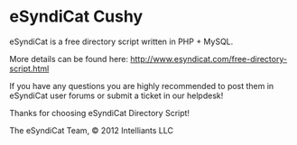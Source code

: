 eSyndiCat Cushy
===============

eSyndiCat is a free directory script written in PHP + MySQL.

More details can be found here:
http://www.esyndicat.com/free-directory-script.html

If you have any questions you are highly recommended to post them
in eSyndiCat user forums or submit a ticket in our helpdesk!

Thanks for choosing eSyndiCat Directory Script!

The eSyndiCat Team,
&copy; 2012 Intelliants LLC
